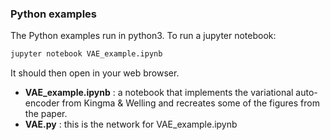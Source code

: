 ### Python examples

The Python examples run in python3. To run a jupyter notebook:

```bash
jupyter notebook VAE_example.ipynb
```
It should then open in your web browser.

* **VAE_example.ipynb** : a notebook that implements the variational auto-encoder from Kingma & Welling and recreates some of the figures from the paper.
* **VAE.py** : this is the network for VAE_example.ipynb
